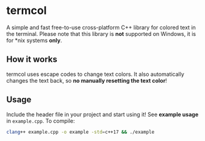 # termcol
A simple and fast free-to-use cross-platform C++ library for colored text in the terminal.
Please note that this library is **not** supported on Windows, it is for \*nix systems **only**.

## How it works
termcol uses escape codes to change text colors. It also automatically changes the text back, so **no manually resetting the text color**!

## Usage
Include the header file in your project and start using it!
See **example usage** in `example.cpp`.
To compile:
```sh
clang++ example.cpp -o example -std=c++17 && ./example
```
